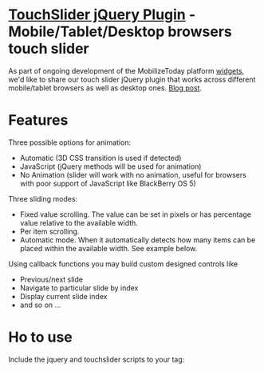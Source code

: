 [TouchSlider jQuery Plugin](http://widgets.mobilizetoday.com/widgets/image-gallery.html) - Mobile/Tablet/Desktop browsers touch slider
================================================================================================================================

As part of ongoing development of the MobilizeToday platform [widgets](http://widgets.mobilizetoday.com/), we'd like to share our touch slider jQuery plugin that works across different mobile/tablet browsers as well as desktop ones. [Blog post](http://www.mobilizetoday.com/blog/touchslider-jquery-plugin/). 

Features
========
Three possible options for animation:

* Automatic (3D CSS transition is used if detected)
* JavaScript (jQuery methods will be used for animation)
* No Animation (slider will work with no animation, useful for browsers with poor support of JavaScript like BlackBerry OS 5)

Three sliding modes:

* Fixed value scrolling. The value can be set in pixels or has percentage value relative to the available width.
* Per item scrolling.
* Automatic mode. When it automatically detects how many items can be placed within the available width. See example below.

Using callback functions you may build custom designed controls like 

* Previous/next slide 
* Navigate to particular slide by index
* Display current slide index 
* and so on ...

Ho to use
=========
Include the jquery and touchslider scripts to your <head> tag:
	
<script type="text/javascript" src="/path/jquery-1.6.2.min.js"/>
<script type="text/javascript" src="/path/jquery.touchslider-1.0.js"/>

Add below HTML structure with relevant image URLs:

<div class="holder">
	<div class="list">
		<div class="item"><div class="ibox"><img src="assets/tmb1.jpg" alt="" /></div></div>
		<div class="item"><div class="ibox"><img src="assets/tmb2.jpg" alt="" /></div></div>
		<div class="item"><div class="ibox"><img src="assets/tmb3.jpg" alt="" /></div></div>
	</div>
</div>

Demo
====
Please take a look at the examples folder at [GitHub](https://github.com/mobilizetoday/touchSlider/tree/master/examples) and below online demos:
* [Animation modes](http://www.mobilizetoday.com/touchSlider/test1.html)
* [onStart + onChange Callback](http://www.mobilizetoday.com/touchSlider/test12-3.html)
* [Widget demo](http://widgets.mobilizetoday.com/widgets/image-gallery.html)

Tested
=============
TouchSlider has been tested and compatible with:

* iOS (iPhone, iPad, iPod Touch)
* Android (all versions)
* BlackBerry OS 6 (Torch)
* WebOS 2 (Palm Pre/Pixi)
* Desktop browsers

Roadmap
=======
Our future plans on improving this plugin include:

* Adding autoscroll option that allows automatically scroll content when it’s loaded.
* Adding speed acceleration for touch events.

Questions?
----------
Feel free to give us your feedback on what options you’d like to see in the new version of TouchSlider plugin. 
Your feedback on bugs (if any) also appreciated. Don’t forget to provide us with screenshots.


Enjoy using MobilizeToday TouchSlider plugin in your mobile web projects!
